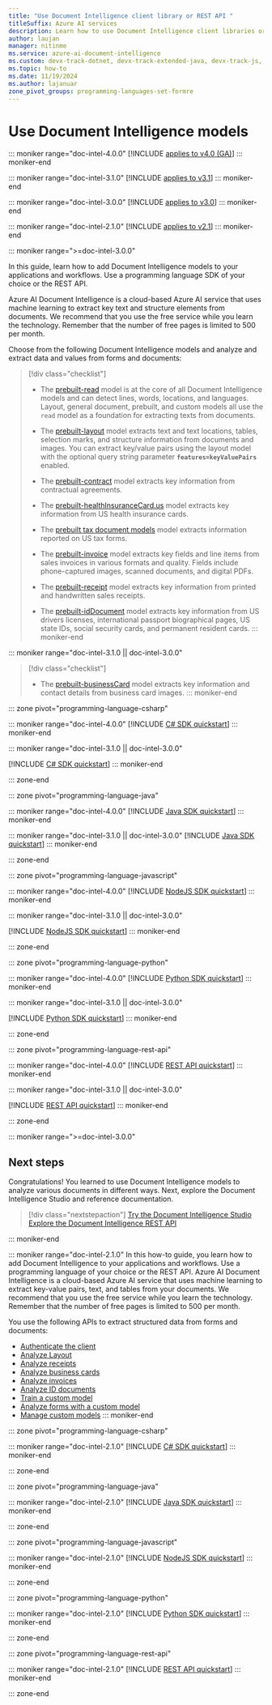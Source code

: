 ```yaml
---
title: "Use Document Intelligence client library or REST API "
titleSuffix: Azure AI services
description: Learn how to use Document Intelligence client libraries or REST API and create apps to extract key data from documents.
author: laujan
manager: nitinme
ms.service: azure-ai-document-intelligence
ms.custom: devx-track-dotnet, devx-track-extended-java, devx-track-js, devx-track-python, linux-related-content
ms.topic: how-to
ms.date: 11/19/2024
ms.author: lajanuar
zone_pivot_groups: programming-languages-set-formre
---
```


<!-- markdownlint-disable MD051 -->

# Use Document Intelligence models

::: moniker range="doc-intel-4.0.0"
[!INCLUDE [applies to v4.0 (GA)](../includes/applies-to-v40.md)]
::: moniker-end

::: moniker range="doc-intel-3.1.0"
[!INCLUDE [applies to v3.1](../includes/applies-to-v31.md)]
::: moniker-end

::: moniker range="doc-intel-3.0.0"
[!INCLUDE [applies to v3.0](../includes/applies-to-v30.md)]
::: moniker-end

::: moniker range="doc-intel-2.1.0"
[!INCLUDE [applies to v2.1](../includes/applies-to-v21.md)]
::: moniker-end

::: moniker range=">=doc-intel-3.0.0"

In this guide, learn how to add Document Intelligence models to your applications and workflows. Use a programming language SDK of your choice or the REST API.

Azure AI Document Intelligence is a cloud-based Azure AI service that uses machine learning to extract key text and structure elements from documents. We recommend that you use the free service while you learn the technology. Remember that the number of free pages is limited to 500 per month.

Choose from the following Document Intelligence models and analyze and extract data and values from forms and documents:

> [!div class="checklist"]
>
> - The [prebuilt-read](../prebuilt/read.md) model is at the core of all Document Intelligence models and can detect lines, words, locations, and languages. Layout, general document, prebuilt, and custom models all use the `read` model as a foundation for extracting texts from documents.
>
> - The [prebuilt-layout](../prebuilt/layout.md) model extracts text and text locations, tables, selection marks, and structure information from documents and images. You can extract key/value pairs using the layout model with the optional query string parameter **`features=keyValuePairs`** enabled.
>
> - The [prebuilt-contract](../prebuilt/contract.md) model extracts key information from contractual agreements.
>
> - The [prebuilt-healthInsuranceCard.us](../prebuilt/health-insurance-card.md) model extracts key information from US health insurance cards.
>
> - The [prebuilt tax document models](../prebuilt/tax-document.md) model extracts information reported on US tax forms.
>
> - The [prebuilt-invoice](../prebuilt/invoice.md) model extracts key fields and line items from sales invoices in various formats and quality. Fields include phone-captured images, scanned documents, and digital PDFs.
>
> - The [prebuilt-receipt](../prebuilt/receipt.md) model extracts key information from printed and handwritten sales receipts.
>
> - The [prebuilt-idDocument](../prebuilt/id-document.md) model extracts key information from US drivers licenses, international passport biographical pages, US state IDs, social security cards, and permanent resident cards.
::: moniker-end

::: moniker range="doc-intel-3.1.0 || doc-intel-3.0.0"

> [!div class="checklist"]
>
> - The [prebuilt-businessCard](../concept-business-card.md) model extracts key information and contact details from business card images.
::: moniker-end

::: zone pivot="programming-language-csharp"

::: moniker range="doc-intel-4.0.0"
[!INCLUDE [C# SDK quickstart](includes/v4-0/csharp-sdk.md)]
::: moniker-end

::: moniker range="doc-intel-3.1.0 || doc-intel-3.0.0"

[!INCLUDE [C# SDK quickstart](includes/v3-0/csharp-sdk.md)]
::: moniker-end

::: zone-end

::: zone pivot="programming-language-java"

::: moniker range="doc-intel-4.0.0"
[!INCLUDE [Java SDK quickstart](includes/v4-0/java-sdk.md)]
::: moniker-end

::: moniker range="doc-intel-3.1.0 || doc-intel-3.0.0"
[!INCLUDE [Java SDK quickstart](includes/v3-0/java-sdk.md)]
::: moniker-end

::: zone-end

::: zone pivot="programming-language-javascript"

::: moniker range="doc-intel-4.0.0"
[!INCLUDE [NodeJS SDK quickstart](includes/v4-0/javascript-sdk.md)]
::: moniker-end

::: moniker range="doc-intel-3.1.0 || doc-intel-3.0.0"

[!INCLUDE [NodeJS SDK quickstart](includes/v3-0/javascript-sdk.md)]
::: moniker-end

::: zone-end

::: zone pivot="programming-language-python"

::: moniker range="doc-intel-4.0.0"
[!INCLUDE [Python SDK quickstart](includes/v4-0/python-sdk.md)]
::: moniker-end

::: moniker range="doc-intel-3.1.0 || doc-intel-3.0.0"

[!INCLUDE [Python SDK quickstart](includes/v3-0/python-sdk.md)]
::: moniker-end

::: zone-end

::: zone pivot="programming-language-rest-api"

::: moniker range="doc-intel-4.0.0"
[!INCLUDE [REST API quickstart](includes/v4-0/rest-api.md)]
::: moniker-end

::: moniker range="doc-intel-3.1.0 || doc-intel-3.0.0"

[!INCLUDE [REST API quickstart](includes/v3-0/rest-api.md)]
::: moniker-end

::: zone-end

::: moniker range=">=doc-intel-3.0.0"

## Next steps

Congratulations! You learned to use Document Intelligence models to analyze various documents in different ways. Next, explore the Document Intelligence Studio and reference documentation.

>[!div class="nextstepaction"]
> [Try the Document Intelligence Studio](https://formrecognizer.appliedai.azure.com/studio) [Explore the Document Intelligence REST API](/rest/api/aiservices/document-models/analyze-document?view=rest-aiservices-2023-07-31&preserve-view=true&tabs=HTTP)

::: moniker-end

::: moniker range="doc-intel-2.1.0"
In this how-to guide, you learn how to add Document Intelligence to your applications and workflows. Use a programming language of your choice or the REST API. Azure AI Document Intelligence is a cloud-based Azure AI service that uses machine learning to extract key-value pairs, text, and tables from your documents. We recommend that you use the free service while you learn the technology. Remember that the number of free pages is limited to 500 per month.

You use the following APIs to extract structured data from forms and documents:

- [Authenticate the client](#authenticate-the-client)
- [Analyze Layout](#analyze-layout)
- [Analyze receipts](#analyze-receipts)
- [Analyze business cards](#analyze-business-cards)
- [Analyze invoices](#analyze-invoices)
- [Analyze ID documents](#analyze-id-documents)
- [Train a custom model](#train-a-custom-model)
- [Analyze forms with a custom model](#analyze-forms-with-a-custom-model)
- [Manage custom models](#manage-custom-models)
::: moniker-end

::: zone pivot="programming-language-csharp"

::: moniker range="doc-intel-2.1.0"
[!INCLUDE [C# SDK quickstart](includes/v2-1/csharp-sdk.md)]
::: moniker-end

::: zone-end

::: zone pivot="programming-language-java"

::: moniker range="doc-intel-2.1.0"
[!INCLUDE [Java SDK quickstart](includes/v2-1/java-sdk.md)]
::: moniker-end

::: zone-end

::: zone pivot="programming-language-javascript"

::: moniker range="doc-intel-2.1.0"
[!INCLUDE [NodeJS SDK quickstart](includes/v2-1/javascript-sdk.md)]
::: moniker-end

::: zone-end

::: zone pivot="programming-language-python"

::: moniker range="doc-intel-2.1.0"
[!INCLUDE [Python SDK quickstart](includes/v2-1/python-sdk.md)]
::: moniker-end

::: zone-end

::: zone pivot="programming-language-rest-api"

::: moniker range="doc-intel-2.1.0"
[!INCLUDE [REST API quickstart](includes/v2-1/rest-api.md)]
::: moniker-end

::: zone-end
